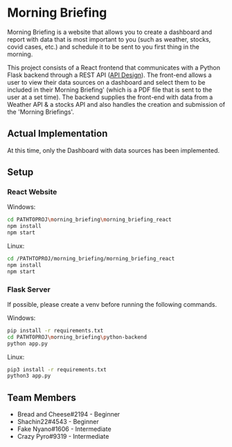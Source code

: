 # Morning Briefing
Morning Briefing is a website that allows you to create a dashboard and report with data that is most important to you (such as weather, stocks, covid cases, etc.) and schedule it to be sent to you first thing in the morning.

This project consists of a React frontend that communicates with a Python Flask backend through a REST API ([API Design](https://app.swaggerhub.com/apis/Lackshan/WarwickHack21-Project-API/1.0.0#/reports/createReport)). The front-end allows a user to view their data sources on a dashboard and select them to be included in their Morning Briefing' (which is a PDF file that is sent to the user at a set time). The backend supplies the front-end with data from a Weather API & a stocks API and also handles the creation and submission of the 'Morning Briefings'.

## Actual Implementation
At this time, only the Dashboard with data sources has been implemented.

## Setup
### React Website
Windows:
```bash
cd PATHTOPROJ\morning_briefing\morning_briefing_react
npm install
npm start
```

Linux:
```bash
cd /PATHTOPROJ/morning_briefing/morning_briefing_react
npm install
npm start
```

### Flask Server
If possible, please create a venv before running the following commands.

Windows:
```bash
pip install -r requirements.txt
cd PATHTOPROJ\morning_briefing\python-backend
python app.py
```

Linux:
```bash
pip3 install -r requirements.txt
python3 app.py
```

## Team Members
- Bread and Cheese#2194 - Beginner
- Shachin22#4543 - Beginner
- Fake Nyano#1606 - Intermediate
- Crazy Pyro#9319 - Intermediate
